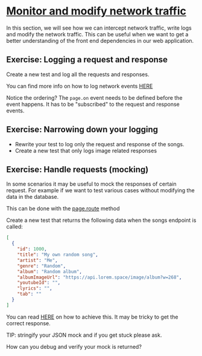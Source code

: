 # [Monitor and modify network traffic](https://playwright.dev/docs/network)

In this section, we will see how we can intercept network traffic, write logs and modify the network traffic. This can be useful when we want to get a better understanding of the front end dependencies in our web application.

## Exercise: Logging a request and response

Create a new test and log all the requests and responses.

You can find more info on how to log network events [HERE](https://playwright.dev/docs/network#network-events)

Notice the ordering? The `page.on` event needs to be defined before the event happens. It has to be "subscribed" to the request and response events.

## Exercise: Narrowing down your logging

- Rewrite your test to log only the request and response of the songs.
- Create a new test that only logs image related responses

## Exercise: Handle requests (mocking)

In some scenarios it may be useful to mock the responses of certain request. For example if we want to test various cases without modifying the data in the database.

This can be done with the [page.route](https://playwright.dev/docs/api/class-page#page-route) method

Create a new test that returns the following data when the songs endpoint is called:

```json
[
  {
    "id": 1000,
    "title": "My own random song",
    "artist": "Me",
    "genre": "Random",
    "album": "Random album",
    "albumImageUrl": "https://api.lorem.space/image/album?w=268",
    "youtubeId": "",
    "lyrics": "",
    "tab": ""
  }
]
```

You can read [HERE](https://playwright.dev/docs/network#modify-responses) on how to achieve this.
It may be tricky to get the correct response.

TIP: stringify your JSON mock and if you get stuck please ask.

How can you debug and verify your mock is returned?